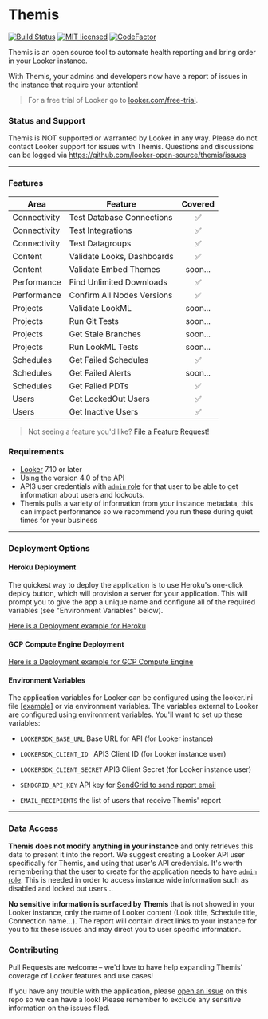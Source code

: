 # Themis
[![Build Status](https://github.com/looker-open-source/themis/workflows/Build%20Status/badge.svg)](https://github.com/looker-open-source/themis/actions)
[![MIT licensed](https://img.shields.io/badge/license-MIT-blue.svg)](LICENSE.md)
[![CodeFactor](https://www.codefactor.io/repository/github/looker-open-source/themis/badge)](https://www.codefactor.io/repository/github/looker-open-source/themis)

Themis is an open source tool to automate health reporting and bring order in your Looker instance. 

With Themis, your admins and developers now have a report of issues in the instance that require your attention!

> For a free trial of Looker go to [looker.com/free-trial](https://looker.com/free-trial).


### Status and Support
Themis is NOT supported or warranted by Looker in any way. Please do not contact Looker support for issues with Themis. Questions and discussions can be logged via https://github.com/looker-open-source/themis/issues 


----------

### Features

| Area        | Feature           | Covered  |
| ------------- |-------------|:-----:|
| Connectivity      | Test Database Connections | ✅ |
| Connectivity      | Test Integrations    |   ✅  |
| Connectivity      | Test Datagroups     |    ✅  |
| Content      | Validate Looks, Dashboards     |    ✅  |
| Content      | Validate Embed Themes     |    soon...  |
| Performance      | Find Unlimited Downloads     |    ✅  |
| Performance      | Confirm All Nodes Versions     |    ✅  |
| Projects      | Validate LookML     |    soon...  |
| Projects      | Run Git Tests     |    soon...  |
| Projects      | Get Stale Branches     |    soon...  |
| Projects      | Run LookML Tests     |    soon...  |
| Schedules      | Get Failed Schedules     |    ✅  |
| Schedules      | Get Failed Alerts     |    soon...  |
| Schedules      | Get Failed PDTs     |    ✅  |
| Users      | Get LockedOut Users     |    ✅  |
| Users      | Get Inactive Users     |    ✅  |

>Not seeing a feature you'd like? [File a Feature Request!](https://github.com/looker-open-source/themis/issues/new)

### Requirements

- [Looker](https://looker.com) 7.10 or later
- Using the version 4.0 of the API
- API3 user credentials with [`admin` role](https://docs.looker.com/admin-options/settings/roles#default_roles) for that user to be able to get information about users and lockouts.
- Themis pulls a variety of information from your instance metadata, this can impact performance so we recommend you run these during quiet times for your business

----------

### Deployment Options

#### Heroku Deployment

The quickest way to deploy the application is to use Heroku's one-click deploy button, which will provision a server for your application. This will prompt you to give the app a unique name and configure all of the required variables (see "Environment Variables" below).

[Here is a Deployment example for Heroku](/docs/Heroku_Deployment.md)

#### GCP Compute Engine Deployment

[Here is a Deployment example for GCP Compute Engine](/docs/GCP_Deployment.md)

#### Environment Variables

The application variables for Looker can be configured using the looker.ini file [[example](https://github.com/looker-open-source/sdk-codegen/blob/master/looker-sample.ini)] or via environment variables. The variables external to Looker are configured using environment variables. You'll want to set up these variables:

- `LOOKERSDK_BASE_URL` Base URL for API (for Looker instance)

- `LOOKERSDK_CLIENT_ID ` API3 Client ID (for Looker instance user)

- `LOOKERSDK_CLIENT_SECRET` API3 Client Secret (for Looker instance user)

- `SENDGRID_API_KEY` API key for [SendGrid to send report email](https://app.sendgrid.com/login?redirect_to=%2Fsettings%2Fapi_keys)

- `EMAIL_RECIPIENTS` the list of users that receive Themis' report

----------

### Data Access

**Themis does not modify anything in your instance** and only retrieves this data to present it into the report. 
We suggest creating a Looker API user specifically for Themis, and using that user's API credentials. It's worth remembering that the user to create for the application needs to have [`admin` role](https://docs.looker.com/admin-options/settings/roles#default_roles). This is needed in order to access instance wide information such as disabled and locked out users...

**No sensitive information is surfaced by Themis** that is not showed in your Looker instance, only the name of Looker content (Look title, Schedule title, Connection name...). The report will contain direct links to your instance for you to fix these issues and may direct you to user specific information.

### Contributing

Pull Requests are welcome – we'd love to have help expanding Themis' coverage of Looker features and use cases!

If you have any trouble with the application, please [open an issue](https://github.com/looker-open-source/themis/issues/new) on this repo so we can have a look!
Please remember to exclude any sensitive information on the issues filed.


